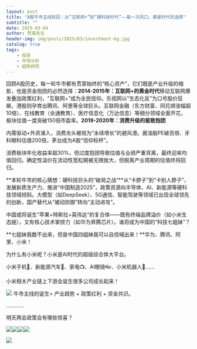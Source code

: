 ```yaml
---
layout: post
title: "A股牛市主线轮回：从“互联网+”到“硬科技时代”——每一次风口，都是时代的选择"
subtitle: ""
date: 2025-03-04
author: 梵高先生
header-img: img/posts/2025/03/investment-bg.jpg
catalog: true
tags:
    - 投资
    - 市场分析
    - 趋势研究
---
```


回顾A股历史，每一轮牛市都有贯穿始终的“核心资产”，它们既是产业升级的缩影，也是资金抱团的必然选择：**2014-2015年：互联网+的黄金时代**移动互联网爆发叠加政策红利，“互联网+”成为全民信仰。乐视网以“生态化反”为口号股价狂飙，港股则孕育出腾讯、阿里等全球巨头。互联网金融（东方财富、同花顺涨幅超10倍）、在线教育（全通教育）、医疗信息化（万达信息）等细分领域全面开花，板块估值一度突破150倍市盈率。**2019-2020年：消费升级的极致抱团**

内需驱动+外资涌入，消费龙头被视为“永续增长”的避风港。酱油股PE破百倍、牙科眼科估值200倍，茅台成为A股“信仰标杆”。

消费板块年化收益率超30%，但过度抱团导致估值与业绩严重背离，最终迎来均值回归。确定性溢价在流动性宽松期被无限放大，但脱离产业周期的估值终将回归。

**本轮牛市的核心猜想：硬科技巨头的“破局之战”**从“卡脖子”到“卡别人脖子”，发展新质生产力、推进“中国制造2025”，政策资源向半导体、AI、新能源等硬科技领域倾斜。大模型（如DeepSeek）、5G通信、智能驾驶等领域已出现全球领先的创新，国产替代从“被动防御”转向“主动进攻”。

中国或将诞生“苹果+特斯拉+英伟达”的复合体——既有终端品牌溢价（如小米生态链），又有核心技术掌控力（如华为昇腾芯片）。谁将成为中国的“科技七姐妹”？

**七姐妹我数不出来，但是中国四姐妹我可以自信喊出来！**华为、腾讯、阿里、小米！

为什么有小米呢？小米是AI时代的超级综合体大平台。

小米手机📱、新能源汽车🚗、家电📺、AI眼镜👓、小米机器人🤖……

小米相关产业链上下游会诞生很多公司成长起来！

![](https://mmbiz.qpic.cn/sz_mmbiz_jpg/https://mmbiz.qpic.cn/sz_mmbiz_jpg/ViaIfpMVXKTShRa1wVr7XC4aYalYUux5zibcYV6pKlb4RZIIDo8KLswDr5U7icECp4w6QRJlsYlJ5SXqx2X9yZe2w/640?wx_fmt=jpeg)
牛市主线的诞生= 产业趋势 + 政策红利 + 资金共识。

…………

明天两会政策会有哪些惊喜？

![](https://mmbiz.qpic.cn/sz_mmbiz_jpg/https://mmbiz.qpic.cn/sz_mmbiz_jpg/ViaIfpMVXKTShRa1wVr7XC4aYalYUux5zSazPvdPM0GWjBUqNpXHOe5wdUE670RW5tZicfc4AMmvko97EYLpck2g/640?wx_fmt=jpeg)![](https://mmbiz.qpic.cn/sz_mmbiz_jpg/https://mmbiz.qpic.cn/sz_mmbiz_jpg/ViaIfpMVXKTShRa1wVr7XC4aYalYUux5zFHI7nPlics9PxctZJkdARxlExoBhNg6QBS6tPQVnaY84OINMx9xcic8g/640?wx_fmt=jpeg)![](https://mmbiz.qpic.cn/sz_mmbiz_jpg/https://mmbiz.qpic.cn/sz_mmbiz_jpg/ViaIfpMVXKTShRa1wVr7XC4aYalYUux5zQaPTewTmkMO76Zrtcgp4Esb5ZhiaLVYCib1oTjFkKv91AZeiasDYPRzzA/640?wx_fmt=jpeg)![](https://mmbiz.qpic.cn/sz_mmbiz_jpg/https://mmbiz.qpic.cn/sz_mmbiz_jpg/ViaIfpMVXKTShRa1wVr7XC4aYalYUux5z1pPROeAZc2N6X1y2qRIGEQCFZOe8dv59DPmWw1VpibTlKZEVPQpibzhw/640?wx_fmt=jpeg)

![](https://mmbiz.qpic.cn/sz_mmbiz_jpg/https://mmbiz.qpic.cn/sz_mmbiz_jpg/ViaIfpMVXKTShRa1wVr7XC4aYalYUux5z93qBYFgdiaduicUsVHiaJEadXsytOEDTxZYaiab17ib33GkYaCcmuvctO2Q/640?wx_fmt=jpeg)
